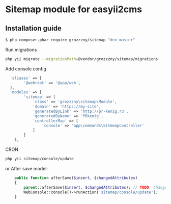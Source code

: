 Sitemap module for easyii2cms
==============================

## Installation guide
```bash
$ php composer.phar require grozzzny/sitemap "dev-master"
```

Run migrations
```bash
php yii migrate --migrationPath=@vendor/grozzzny/sitemap/migrations
```

Add console config
```php
  'aliases' => [
        '@webroot' => '@app/web',
  ],
  'modules' => [
        'sitemap' => [
            'class' => 'grozzzny\sitemap\Module',
            'domain' => 'https://my-site',
            'generatedByLink' => 'http://pr-kenig.ru',
            'generatedByName' => 'PRkenig',
            'controllerMap' => [
                'console' => 'app\commands\SitemapController'
            ]
        ]
    ],
```

CRON
```bash
php yii sitemap/console/update
```
or After save model:
```php
    public function afterSave($insert, $changedAttributes)
    {
        parent::afterSave($insert, $changedAttributes); // TODO: Change the autogenerated stub
        WebConsole::console()->runAction('sitemap/console/update');
    }
```
